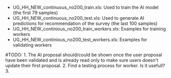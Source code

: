 - UG_HH_NEW_continuous_no200_train.xls: Used to train the AI model (the first 79 samples)
- UG_HH_NEW_continuous_no200_test.xls: Used to generate AI predictions for recommendation of the survey (the last 100 samples)
- UG_HH_NEW_continious_no200_train_workers.xls: Examples for training workers
- UG_HH_NEW_continious_no200_test_workers.xls: Examples for validating workers


#TODO:
    1. The AI proposal should/could be shown once the user proposal have been validated and is already read only to make sure users doesn't update their first proposal.
    2. Find a testing process for worker. Is it usefull?
    3. 
